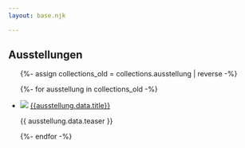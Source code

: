 ```yaml
---
layout: base.njk

---
```



## Ausstellungen
<ul class="collection_index">
{%- assign collections_old = collections.ausstellung | reverse -%}


{%- for ausstellung in collections_old -%}
<li>
<img class="teaser_image" src="/assets/pics/{{ausstellung.data.image}}.jpg"/>
<a href="{{ausstellung.url}}">{{ausstellung.data.title}}</a>
<p>{{ ausstellung.data.teaser }} </p>
</li>
{%- endfor -%}

</ul>
